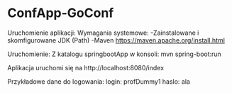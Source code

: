 # ConfApp-GoConf

Uruchomienie aplikacji:
Wymagania systemowe: 
-Zainstalowane i skomfigurowane JDK (Path)
-Maven https://maven.apache.org/install.html


Uruchomienie: 
Z katalogu springbootApp w konsoli: mvn spring-boot:run

Aplikacja uruchomi się na http://localhost:8080/index

Przykładowe dane do logowania:
login: profDummy1
haslo: ala